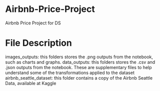 # Airbnb-Price-Project
Airbnb Price Project for DS 

# File Description
images_outputs: this folders stores the .png outputs from the notebook, such as charts and graphs.
data_outputs: this folders stores the .csv and .json outputs from the notebook. These are supplementary files to help understand some of the transformations applied to the dataset
airbnb_seattle_dataset: this folder contains a copy of the Airbnb Seattle Data, available at Kaggle

